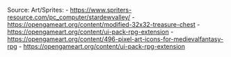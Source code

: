 Source:
	Art/Sprites:
	- https://www.spriters-resource.com/pc_computer/stardewvalley/
	- https://opengameart.org/content/modified-32x32-treasure-chest
	- https://opengameart.org/content/ui-pack-rpg-extension
	- https://opengameart.org/content/496-pixel-art-icons-for-medievalfantasy-rpg
	- https://opengameart.org/content/ui-pack-rpg-extension

